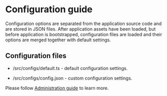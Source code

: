 # Configuration guide

Configuration options are separated from the application source code and are stored in JSON files.
After application assets have been loaded, but before application is bootstrapped,
configuration files are loaded and their options are merged together with default settings.

## Configuration files

- /src/configs/default.ts - default configuration settings.

- /src/configs/config.json - custom configuration settings.

Please follow [Administration guide](https://kubeworkz.atlassian.net/wiki/display/CR/CloudrockUI+configuration) to learn more.
